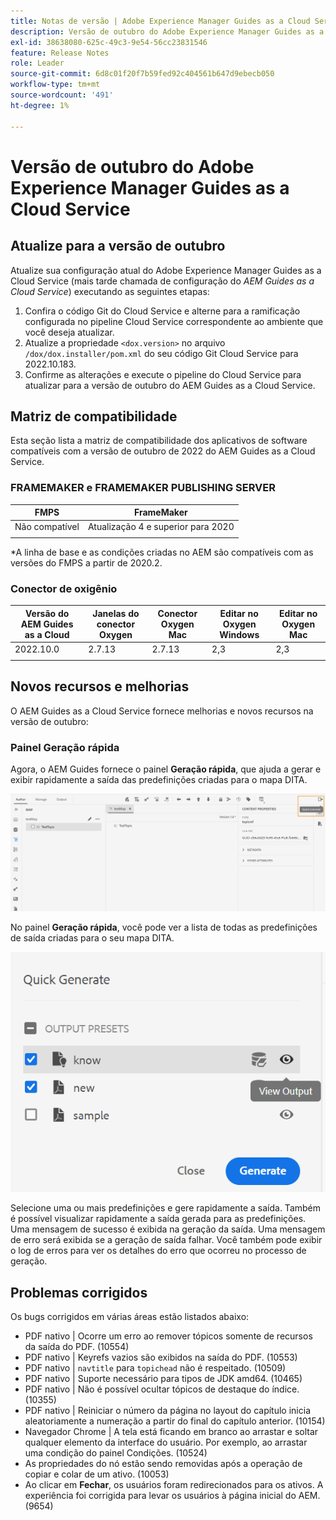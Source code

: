 ```yaml
---
title: Notas de versão | Adobe Experience Manager Guides as a Cloud Service, versão de outubro de 2022
description: Versão de outubro do Adobe Experience Manager Guides as a Cloud Service
exl-id: 38638080-625c-49c3-9e54-56cc23831546
feature: Release Notes
role: Leader
source-git-commit: 6d8c01f20f7b59fed92c404561b647d9ebecb050
workflow-type: tm+mt
source-wordcount: '491'
ht-degree: 1%

---
```


# Versão de outubro do Adobe Experience Manager Guides as a Cloud Service

## Atualize para a versão de outubro

Atualize sua configuração atual do Adobe Experience Manager Guides as a Cloud Service (mais tarde chamada de configuração do *AEM Guides as a Cloud Service*) executando as seguintes etapas:
1. Confira o código Git do Cloud Service e alterne para a ramificação configurada no pipeline Cloud Service correspondente ao ambiente que você deseja atualizar.
1. Atualize a propriedade `<dox.version>` no arquivo `/dox/dox.installer/pom.xml` do seu código Git Cloud Service para 2022.10.183.
1. Confirme as alterações e execute o pipeline do Cloud Service para atualizar para a versão de outubro do AEM Guides as a Cloud Service.

## Matriz de compatibilidade

Esta seção lista a matriz de compatibilidade dos aplicativos de software compatíveis com a versão de outubro de 2022 do AEM Guides as a Cloud Service.

### FRAMEMAKER e FRAMEMAKER PUBLISHING SERVER

| FMPS | FrameMaker |
| --- | --- |
| Não compatível | Atualização 4 e superior para 2020 |
| | |

*A linha de base e as condições criadas no AEM são compatíveis com as versões do FMPS a partir de 2020.2.

### Conector de oxigênio

| Versão do AEM Guides as a Cloud | Janelas do conector Oxygen | Conector Oxygen Mac | Editar no Oxygen Windows | Editar no Oxygen Mac |
| --- | --- | --- | --- | --- |
| 2022.10.0 | 2.7.13 | 2.7.13 | 2,3 | 2,3 |
|  |  |  |  |


## Novos recursos e melhorias

O AEM Guides as a Cloud Service fornece melhorias e novos recursos na versão de outubro:


### Painel Geração rápida

Agora, o AEM Guides fornece o painel **Geração rápida**, que ajuda a gerar e exibir rapidamente a saída das predefinições criadas para o mapa DITA.

![Ícone de Geração Rápida](assets/quick-generate-icon.png)

No painel **Geração rápida**, você pode ver a lista de todas as predefinições de saída criadas para o seu mapa DITA.

![Painel de Geração Rápida](assets/quick-generate-panel.png)

Selecione uma ou mais predefinições e gere rapidamente a saída. Também é possível visualizar rapidamente a saída gerada para as predefinições. Uma mensagem de sucesso é exibida na geração da saída. Uma mensagem de erro será exibida se a geração de saída falhar. Você também pode exibir o log de erros para ver os detalhes do erro que ocorreu no processo de geração.


## Problemas corrigidos

Os bugs corrigidos em várias áreas estão listados abaixo:

* PDF nativo | Ocorre um erro ao remover tópicos somente de recursos da saída do PDF. (10554)
* PDF nativo | Keyrefs vazios são exibidos na saída do PDF. (10553)
* PDF nativo | `navtitle` para `topichead` não é respeitado. (10509)
* PDF nativo | Suporte necessário para tipos de JDK amd64. (10465)
* PDF nativo | Não é possível ocultar tópicos de destaque do índice. (10355)
* PDF nativo | Reiniciar o número da página no layout do capítulo inicia aleatoriamente a numeração a partir do final do capítulo anterior. (10154)
* Navegador Chrome | A tela está ficando em branco ao arrastar e soltar qualquer elemento da interface do usuário. Por exemplo, ao arrastar uma condição do painel Condições. (10524)
* As propriedades do nó estão sendo removidas após a operação de copiar e colar de um ativo. (10053)
* Ao clicar em **Fechar**, os usuários foram redirecionados para os ativos. A experiência foi corrigida para levar os usuários à página inicial do AEM. (9654)
